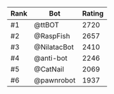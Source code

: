 Rank|Bot|Rating
---|---|---
#1|@ttBOT|2720
#2|@RaspFish|2657
#3|@NilatacBot|2410
#4|@anti-bot|2246
#5|@CatNail|2069
#6|@pawnrobot|1937
